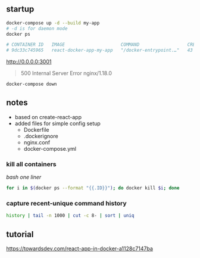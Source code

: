 ## startup

```bash
docker-compose up -d --build my-app
# -d is for daemon mode
docker ps

# CONTAINER ID   IMAGE                     COMMAND                  CREATED        STATUS          PORTS                  NAMES
# 9dc33c745965   react-docker-app-my-app   "/docker-entrypoint.…"   43 hours ago   Up 12 seconds   0.0.0.0:3000->80/tcp   react-docker-app-my-app-1
```

http://0.0.0.0:3001

> 500 Internal Server Error
> nginx/1.18.0

```bash
docker-compose down
```
## notes

- based on create-react-app
- added files for simple config setup
	- Dockerfile
	- .dockerignore
	- nginx.conf
	- docker-compose.yml

### kill all containers

*bash one liner*

```bash
for i in $(docker ps --format "{{.ID}}"); do docker kill $i; done
```

### capture recent-unique command history

```bash
history | tail -n 1000 | cut -c 8- | sort | uniq
```


## tutorial

https://towardsdev.com/react-app-in-docker-a1128c7147ba